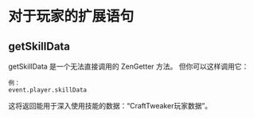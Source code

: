 # 对于玩家的扩展语句

## getSkillData

getSkillData 是一个无法直接调用的 ZenGetter 方法。 但你可以这样调用它：

    例：
    event.player.skillData


这将返回能用于深入使用技能的数据：“CraftTweaker玩家数据”。